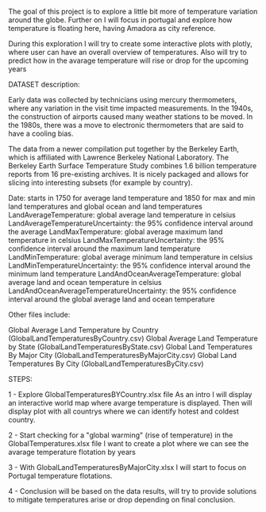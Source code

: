 The goal of this project is to explore a little bit more of temperature variation around the globe.
Further on I will focus in portugal and explore how temperature is floating here, having Amadora as city reference.

During this exploration I will try to create some interactive plots with plotly, where user can have an overall overview of temperatures.
Also will try to predict how in the avarage temperature will rise or drop for the upcoming years


DATASET description:

Early data was collected by technicians using mercury thermometers, where any variation in the visit time impacted measurements. 
In the 1940s, the construction of airports caused many weather stations to be moved. 
In the 1980s, there was a move to electronic thermometers that are said to have a cooling bias.

The data from a newer compilation put together by the Berkeley Earth, which is affiliated with Lawrence Berkeley National Laboratory. 
The Berkeley Earth Surface Temperature Study combines 1.6 billion temperature reports from 16 pre-existing archives. 
It is nicely packaged and allows for slicing into interesting subsets (for example by country).


Date: starts in 1750 for average land temperature and 1850 for max and min land temperatures and global ocean and land temperatures
LandAverageTemperature: global average land temperature in celsius
LandAverageTemperatureUncertainty: the 95% confidence interval around the average
LandMaxTemperature: global average maximum land temperature in celsius
LandMaxTemperatureUncertainty: the 95% confidence interval around the maximum land temperature
LandMinTemperature: global average minimum land temperature in celsius
LandMinTemperatureUncertainty: the 95% confidence interval around the minimum land temperature
LandAndOceanAverageTemperature: global average land and ocean temperature in celsius
LandAndOceanAverageTemperatureUncertainty: the 95% confidence interval around the global average land and ocean temperature

Other files include:

Global Average Land Temperature by Country (GlobalLandTemperaturesByCountry.csv)
Global Average Land Temperature by State (GlobalLandTemperaturesByState.csv)
Global Land Temperatures By Major City (GlobalLandTemperaturesByMajorCity.csv)
Global Land Temperatures By City (GlobalLandTemperaturesByCity.csv)

STEPS:

1 - Explore GlobalTemperaturesBYCountry.xlsx file
As an intro I will display an interactive world map where avarge temperature is displayed.
Then will display plot with all countrys where we can identify hotest and coldest country.

2 - Start checking for a "global warming" (rise of temperature) in the GlobalTemperatures.xlsx file
I want to create a plot where we can see the avarage temperature flotation by years

3 - With GlobalLandTemperaturesByMajorCity.xlsx I will start to focus on Portugal temperature flotations.

4 - Conclusion will be based on the data results, will try to provide solutions to mitigate temperatures arise or drop depending on final conclusion.
